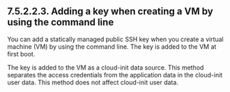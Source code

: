 ## 7.5.2.2.3. Adding a key when creating a VM by using the command line

You can add a statically managed public SSH key when you create a virtual machine (VM) by using the command line. The key is added to the VM at first boot.

The key is added to the VM as a cloud-init data source. This method separates the access credentials from the application data in the cloud-init user data. This method does not affect cloud-init user data.

